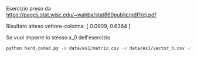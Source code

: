 

Esercizio preso da 
https://pages.stat.wisc.edu/~wahba/stat860public/pdf1/cj.pdf


Risultato atteso 
vettore-colonna: [ 0.0909, 0.6364 ]



Se vuoi imporre lo stesso x_0 dell'esercizio
```bash 
python hard_coded.py -m data/es1/matrix.csv -v data/es1/vector_h.csv -z data/es1/x_0.csv
```